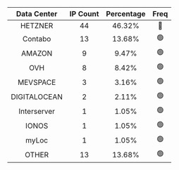 | Data Center | IP Count | Percentage | Freq |
|:------------:|:--------:|:-----------:|:-----:|
| HETZNER | 44 | 46.32% | 🔴 |
| Contabo | 13 | 13.68% | 🟢 |
| AMAZON | 9 | 9.47% | 🟢 |
| OVH | 8 | 8.42% | 🟢 |
| MEVSPACE | 3 | 3.16% | 🟢 |
| DIGITALOCEAN | 2 | 2.11% | 🟢 |
| Interserver | 1 | 1.05% | 🟢 |
| IONOS | 1 | 1.05% | 🟢 |
| myLoc | 1 | 1.05% | 🟢 |
| OTHER | 13 | 13.68% | 🟢 |